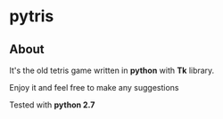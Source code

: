 # pytris
## About
It's the old tetris game written in **python** with **Tk** library. 

Enjoy it and feel free to make any suggestions

Tested with **python 2.7**
